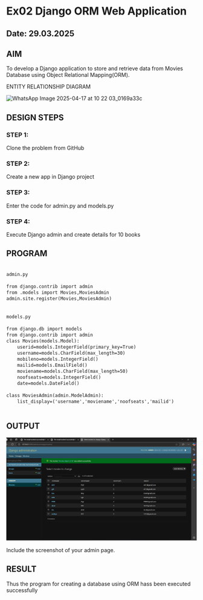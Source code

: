 # Ex02 Django ORM Web Application
## Date: 29.03.2025

## AIM
To develop a Django application to store and retrieve data from Movies Database using Object Relational Mapping(ORM).

ENTITY RELATIONSHIP DIAGRAM

![WhatsApp Image 2025-04-17 at 10 22 03_0169a33c](https://github.com/user-attachments/assets/833d0c60-222c-42a5-b631-515d78ca1cc6)



## DESIGN STEPS

### STEP 1:
Clone the problem from GitHub

### STEP 2:
Create a new app in Django project

### STEP 3:
Enter the code for admin.py and models.py

### STEP 4:
Execute Django admin and create details for 10 books

## PROGRAM
```

admin.py

from django.contrib import admin
from .models import Movies,MoviesAdmin
admin.site.register(Movies,MoviesAdmin)


models.py

from django.db import models
from django.contrib import admin
class Movies(models.Model):
    userid=models.IntegerField(primary_key=True)
    username=models.CharField(max_length=30)
    mobileno=models.IntegerField()
    mailid=models.EmailField()
    moviename=models.CharField(max_length=50)
    noofseats=models.IntegerField()
    date=models.DateField()

class MoviesAdmin(admin.ModelAdmin):
    list_display=('username','moviename','noofseats','mailid')


```


## OUTPUT
![alt text](<Screenshot 2025-03-29 161737.png>)


Include the screenshot of your admin page.


## RESULT
Thus the program for creating a database using ORM hass been executed successfully
